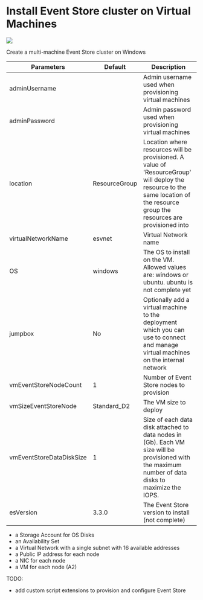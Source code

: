 # Install Event Store cluster on Virtual Machines

<a href="https://portal.azure.com/#create/Microsoft.Template/uri/https%3A%2F%2Fraw.githubusercontent.com%2Fpbolduc%2FEventStore-DevOps%2Fmaster%2Fazure-resource-manager%2FEventStoreCluster%2FTemplates%2FDeploymentTemplate.json#" target="_blank">
    <img src="http://azuredeploy.net/deploybutton.png"/>
</a>

Create a multi-machine Event Store cluster on Windows

Parameters  | Default  | Description
------------- | ------------- | -------------
adminUsername |  | Admin username used when provisioning virtual machines
adminPassword |  | Admin password used when provisioning virtual machines
location | ResourceGroup | Location where resources will be provisioned.  A value of 'ResourceGroup' will deploy the resource to the same location of the resource group the resources are provisioned into
virtualNetworkName | esvnet | Virtual Network name
OS | windows | The OS to install on the VM. Allowed values are: windows or ubuntu. ubuntu is not complete yet
jumpbox | No | Optionally add a virtual machine to the deployment which you can use to connect and manage virtual machines on the internal network
vmEventStoreNodeCount | 1 | Number of Event Store nodes to provision
vmSizeEventStoreNode | Standard_D2 | The VM size to deploy
vmEventStoreDataDiskSize | 1 | Size of each data disk attached to data nodes in (Gb). Each VM size will be provisioned with the maximum number of data disks to maximize the IOPS.
esVersion | 3.3.0 | The Event Store version to install (not complete)



* a Storage Account for OS Disks
* an Availability Set
* a Virtual Network with a single subnet with 16 available addresses
* a Public IP address for each node
* a NIC for each node
* a VM for each node (A2)

TODO:
* add custom script extensions to provision and configure Event Store
